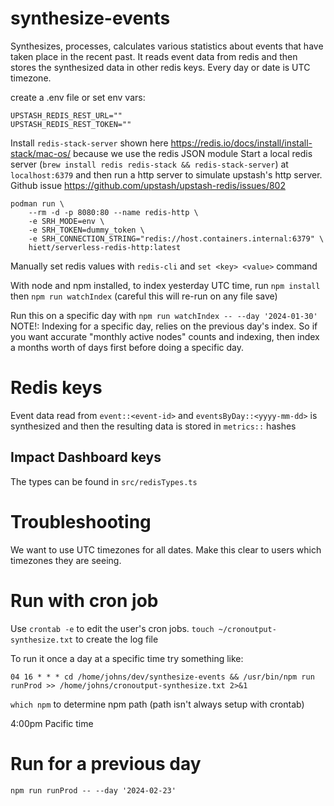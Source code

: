 # synthesize-events

Synthesizes, processes, calculates various statistics about events that have taken place in the recent past. It reads event data from redis and then stores the synthesized data in other redis keys. Every day or date is UTC timezone.

create a .env file or set env vars:

```
UPSTASH_REDIS_REST_URL=""
UPSTASH_REDIS_REST_TOKEN=""
```

Install `redis-stack-server` shown here https://redis.io/docs/install/install-stack/mac-os/ because we use the redis JSON module
Start a local redis server (`brew install redis redis-stack && redis-stack-server`) at `localhost:6379` and then run a http server to simulate upstash's http server. Github issue https://github.com/upstash/upstash-redis/issues/802

```
podman run \
    --rm -d -p 8080:80 --name redis-http \
    -e SRH_MODE=env \
    -e SRH_TOKEN=dummy_token \
    -e SRH_CONNECTION_STRING="redis://host.containers.internal:6379" \
    hiett/serverless-redis-http:latest
```

Manually set redis values with `redis-cli` and `set <key> <value>` command

With node and npm installed, to index yesterday UTC time, run
`npm install` then `npm run watchIndex` (careful this will re-run on any file save)

Run this on a specific day with `npm run watchIndex -- --day '2024-01-30'`
NOTE!: Indexing for a specific day, relies on the previous day's index. So if you want accurate "monthly active nodes" counts and indexing, then index a months worth of days first before doing a specific day.

# Redis keys

Event data read from `event::<event-id>` and `eventsByDay::<yyyy-mm-dd>` is synthesized and then the resulting data is stored in `metrics::` hashes

## Impact Dashboard keys

The types can be found in `src/redisTypes.ts`

# Troubleshooting

We want to use UTC timezones for all dates. Make this clear to users which timezones they are seeing.

# Run with cron job

Use `crontab -e` to edit the user's cron jobs. `touch ~/cronoutput-synthesize.txt` to create the log file

To run it once a day at a specific time try something like:

```
04 16 * * * cd /home/johns/dev/synthesize-events && /usr/bin/npm run runProd >> /home/johns/cronoutput-synthesize.txt 2>&1
```

`which npm` to determine npm path (path isn't always setup with crontab)

4:00pm Pacific time

# Run for a previous day

`npm run runProd -- --day '2024-02-23'`
